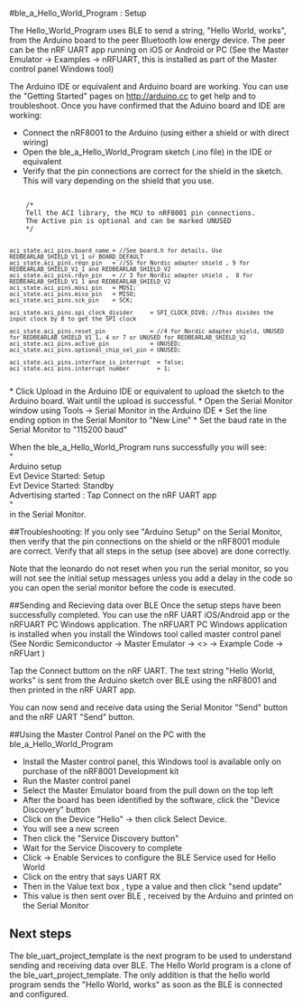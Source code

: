 #ble_a_Hello_World_Program : Setup

The Hello_World_Program uses BLE to send a string, "Hello World, works", from the Arduino board to the peer Bluetooth low energy device.
The peer can be the nRF UART app running on iOS or Android or PC (See the Master Emulator -> Examples -> nRFUART, this is installed as part of the Master control panel Windows tool)

The Arduino IDE or equivalent and Arduino board are working. You can use the "Getting Started" pages on http://arduino.cc to get help and to troubleshoot.
Once you have confirmed that the Aduino board and IDE are working:
* Connect the nRF8001 to the Arduino (using either a shield or with direct wiring)
* Open the ble_a_Hello_World_Program sketch (.ino file) in the IDE or equivalent
* Verify that the pin connections are correct for the shield in the sketch.
This will vary depending on the shield that you use.  
  
<code>
    /*  
    Tell the ACI library, the MCU to nRF8001 pin connections.  
    The Active pin is optional and can be marked UNUSED  
    */  
    
    aci_state.aci_pins.board_name = //See board.h for details, Use REDBEARLAB_SHIELD_V1_1 or BOARD_DEFAULT
    aci_state.aci_pins.reqn_pin   = //SS for Nordic adapter shield , 9 for REDBEARLAB_SHIELD_V1_1 and REDBEARLAB_SHIELD_V2
    aci_state.aci_pins.rdyn_pin   = // 3 for Nordic adapter shield ,  8 for REDBEARLAB_SHIELD_V1_1 and REDBEARLAB_SHIELD_V2
    aci_state.aci_pins.mosi_pin   = MOSI;
    aci_state.aci_pins.miso_pin   = MISO;
    aci_state.aci_pins.sck_pin    = SCK;
    
    aci_state.aci_pins.spi_clock_divider     = SPI_CLOCK_DIV8; //This divides the input clock by 8 to get the SPI clock
      
    aci_state.aci_pins.reset_pin             = //4 for Nordic adapter shield, UNUSED for REDBEARLAB_SHIELD_V1_1, 4 or 7 or UNUSED for REDBEARLAB_SHIELD_V2
    aci_state.aci_pins.active_pin            = UNUSED;
    aci_state.aci_pins.optional_chip_sel_pin = UNUSED;
      
    aci_state.aci_pins.interface_is_interrupt  = false;
    aci_state.aci_pins.interrupt_number	       = 1;
</code>
* Click Upload in the Arduino IDE or equivalent to upload the sketch to the Arduino board.
Wait until the upload is successful.
* Open the Serial Monitor window using Tools -> Serial Monitor in the Arduino IDE
* Set the line ending option in the Serial Monitor to "New Line"
* Set the baud rate in the Serial Monitor to "115200 baud"

When the ble_a_Hello_World_Program runs successfully you will see:  
"  
Arduino setup  
Evt Device Started: Setup  
Evt Device Started: Standby  
Advertising started : Tap Connect on the nRF UART app  
"  
in the Serial Monitor.


##Troubleshooting:
If you only see "Arduino Setup" on the Serial Monitor, then verify that the pin connections on the shield or the nRF8001 module are correct.
Verify that all steps in the setup (see above) are done correctly.  
  
Note that the leonardo do not reset when you run the serial monitor, 
so you will not see the initial setup messages unless you add a delay in the code 
so you can open the serial monitor before the code is executed.

##Sending and Recieving data over BLE
Once the setup steps have been successfully completed. 
You can use the nRF UART iOS/Android app or the nRFUART PC Windows application. 
The nRFUART PC Windows application is installed when you install the Windows tool called 
master control panel (See Nordic Semiconductor -> Master Emulator -> <<Version number>> -> Example Code -> nRFUart )

Tap the Connect buttom on the nRF UART.
The text string "Hello World, works" is sent from the Arduino sketch over BLE using the nRF8001 and then printed in the nRF UART app.

You can now send and receive data using the Serial Monitor "Send" button and the nRF UART "Send" button.

##Using the Master Control Panel on the PC with the ble_a_Hello_World_Program

* Install the Master control panel, this Windows tool is available only on purchase of the nRF8001 Development kit
* Run the Master control panel
* Select the Master Emulator board from the pull down on the top left
* After the board has been identified by the software, click the "Device Discovery" button
* Click on the Device "Hello" -> then click Select Device.
* You will see a new screen
* Then click the "Service Discovery button"
* Wait for the Service Discovery to complete
* Click -> Enable Services to configure the BLE Service used for Hello World
* Click on the entry that says UART RX
* Then in the Value text box , type a value and then click "send update"
* This value is then sent over BLE , received by the Arduino and printed on the Serial Monitor

## Next steps
The ble_uart_project_template is the next program to be used to understand sending and receiving data over BLE.
The Hello World program is a clone of the ble_uart_project_template. 
The only addition is that the hello world program sends the "Hello World, works" as soon as the BLE is connected and configured.
